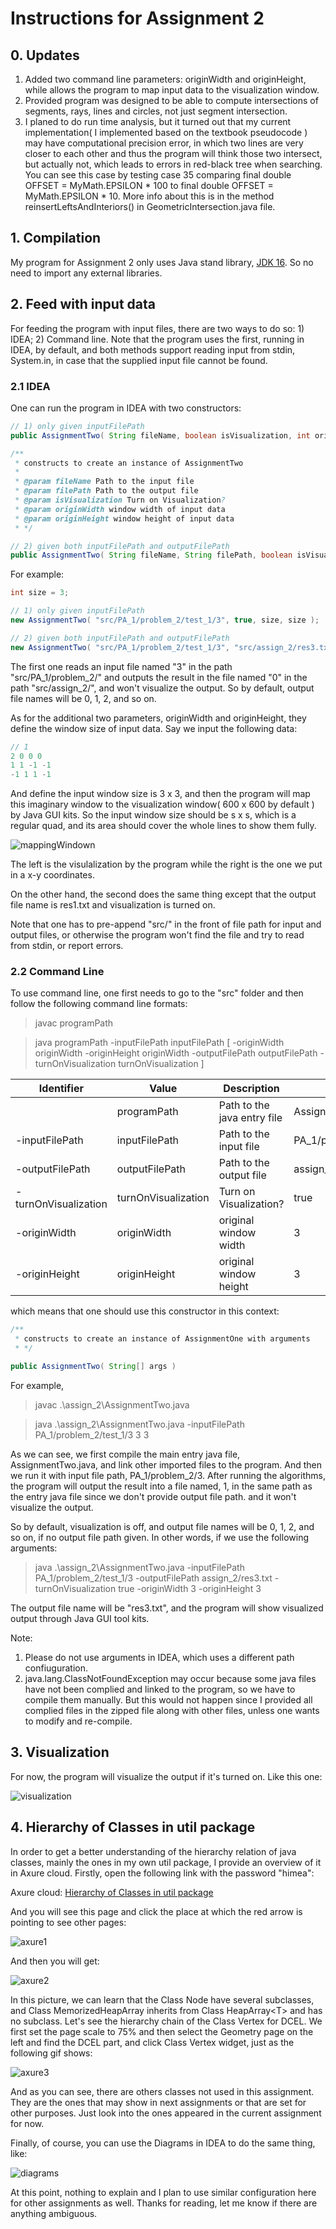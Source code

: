 # Instructions for Assignment 2

## 0. Updates

1. Added two command line parameters: originWidth and originHeight, while allows the program to map input data to the visualization window.
2. Provided program was designed to be able to compute intersections of segments, rays, lines and circles, not just segment intersection.
3. I planed to do run time analysis, but it turned out that my current implementation( I implemented based on the textbook pseudocode ) may have computational precision error, in which two lines are very closer to each other and thus the program will think those two intersect, but actually not, which leads to errors in red-black tree when searching. You can see this case by testing case 35 comparing final double OFFSET = MyMath.EPSILON * 100 to final double OFFSET = MyMath.EPSILON * 10. More info about this is in the method reinsertLeftsAndInteriors() in GeometricIntersection.java file.

## 1. Compilation

My program for Assignment 2 only uses Java stand library, [JDK 16](https://docs.oracle.com/en/java/javase/16/docs/api/index.html). So no need to import any external libraries.

## 2. Feed with input data

For feeding the program with input files, there are two ways to do so: 1) IDEA; 2) Command line. Note that the program uses the first, running in IDEA, by default, and both methods support reading input from stdin, System.in, in case that the supplied input file cannot be found.

### 2.1 IDEA

One can run the program in IDEA with two constructors:

```java
// 1) only given inputFilePath
public AssignmentTwo( String fileName, boolean isVisualization, int originWidth, int originHeight ) {}

/**
 * constructs to create an instance of AssignmentTwo
 *
 * @param fileName Path to the input file
 * @param filePath Path to the output file
 * @param isVisualization Turn on Visualization?
 * @param originWidth window width of input data
 * @param originHeight window height of input data
 * */

// 2) given both inputFilePath and outputFilePath
public AssignmentTwo( String fileName, String filePath, boolean isVisualization, int originWidth, int originHeight ) {}
```

For example:

```java
int size = 3;

// 1) only given inputFilePath
new AssignmentTwo( "src/PA_1/problem_2/test_1/3", true, size, size );

// 2) given both inputFilePath and outputFilePath
new AssignmentTwo( "src/PA_1/problem_2/test_1/3", "src/assign_2/res3.txt", true, size, size );
```

The first one reads an input file named "3" in the path "src/PA_1/problem_2/" and outputs the result in the file named "0" in the path "src/assign_2/", and won't visualize the output. So by default, output file names will be 0, 1, 2, and so on.

As for the additional two parameters, originWidth and originHeight, they define the window size of input data. Say we input the following data:

```java
// 1
2 0 0 0
1 1 -1 -1
-1 1 1 -1
```

And define the input window size is 3 x 3, and then the program will map this imaginary window to the visualization window( 600 x 600 by default ) by Java GUI kits. So the input window size should be s x s, which is a regular quad, and its area should cover the whole lines to show them fully.

![mappingWindown](pics/mappingWindown.jpg)

The left is the visulalization by the program while the right is the one we put in a x-y coordinates.

On the other hand, the second does the same thing except that the output file name is res1.txt and visualization is turned on.

Note that one has to pre-append "src/" in the front of file path for input and output files, or otherwise the program won't find the file and try to read from stdin, or report errors.

### 2.2 Command Line

To use command line, one first needs to go to the "src" folder and then follow the following command line formats:

> javac programPath

> java programPath -inputFilePath inputFilePath [ -originWidth originWidth -originHeight originWidth -outputFilePath outputFilePath -turnOnVisualization turnOnVisualization ]

| Identifier           | Value               | Description                 | Example                 | Default   |
| -------------------- | ------------------- | --------------------------- | ----------------------- | --------- |
|                      | programPath         | Path to the java entry file | AssignmentTwo.java      |           |
| -inputFilePath       | inputFilePath       | Path to the input file      | PA_1/problem_2/test_1/3 |           |
| -outputFilePath      | outputFilePath      | Path to the output file     | assign_2/res1.txt       | assign_2/ |
| -turnOnVisualization | turnOnVisualization | Turn on Visualization?      | true                    | false     |
| -originWidth         | originWidth         | original window width       | 3                       |           |
| -originHeight        | originHeight        | original window height      | 3                       |           |

which means that one should use this constructor in this context:

```java
/**
 * constructs to create an instance of AssignmentOne with arguments
 * */

public AssignmentTwo( String[] args )
```

For example,

>  javac .\assign_2\AssignmentTwo.java

> java .\assign_2\AssignmentTwo.java -inputFilePath PA_1/problem_2/test_1/3 3 3

As we can see, we first compile the main entry java file, AssignmentTwo.java, and link other imported files to the program. And then we run it with input file path, PA_1/problem_2/3. After running the algorithms, the program will output the result into a file named, 1, in the same path as the entry java file since we don't provide output file path. and it won't visualize the output.

So by default, visualization is off, and output file names will be 0, 1, 2, and so on, if no output file path given. In other words, if we use the following arguments:

> java .\assign_2\AssignmentTwo.java -inputFilePath PA_1/problem_2/test_1/3 -outputFilePath assign_2/res3.txt -turnOnVisualization true -originWidth 3  -originHeight 3

The output file name will be "res3.txt", and the program will show visualized output through Java GUI tool kits.

Note: 

1. Please do not use arguments in IDEA, which uses a different path confiuguration.
2. java.lang.ClassNotFoundException may occur because some java files have not been complied and linked to the program, so we have to compile them manually. But this would not happen since I provided all complied files in the zipped file along with other files, unless one wants to modify and re-compile. 

## 3. Visualization 

For now, the program will visualize the output if it's turned on. Like this one:

![visualization](pics/visualization.png)

## 4. Hierarchy of Classes in util package

In order to get a better understanding of the hierarchy relation of java classes, mainly the ones in my own util package, I provide an overview of it in Axure cloud. Firstly, open the following link with the password "himea":

Axure cloud: [Hierarchy of Classes in util package](https://e5aien.axshare.com)

And you will see this page and click the place at which the red arrow is pointing to see other pages:

![axure1](pics/axure1.png)

And then you will get:

![axure2](pics/axure2.png)

In this picture, we can learn that the Class Node have several subclasses, and Class MemorizedHeapArray inherits from Class HeapArray<T\> and has no subclass. Let's see the hierarchy chain of the Class Vertex for DCEL. We first set the page scale to 75% and then select the Geometry page on the left and find the DCEL part, and click Class Vertex widget, just as the following gif shows:

![axure3](pics/axure3.gif)

And as you can see, there are others classes not used in this assignment. They are the ones that may show in next assignments or that are set for other purposes. Just look into the ones appeared in the current assignment for now.

Finally, of course, you can use the Diagrams in IDEA to do the same thing, like:

![diagrams](pics/diagrams.png)

At this point, nothing to explain and I plan to use similar configuration here for other assignments as well. Thanks for reading, let me know if there are anything ambiguous.

